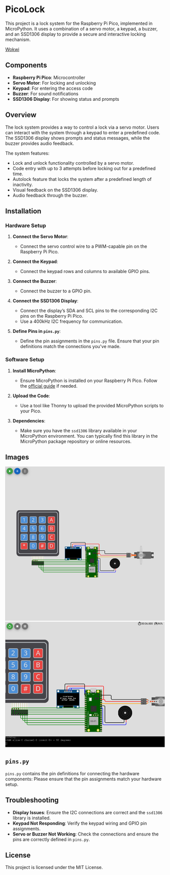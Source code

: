 # PicoLock

This project is a lock system for the Raspberry Pi Pico, implemented in MicroPython. It uses a combination of a servo motor, a keypad, a buzzer, and an SSD1306 display to provide a secure and interactive locking mechanism.

[Wokwi](https://wokwi.com/projects/405505323975956481)

## Components

- **Raspberry Pi Pico**: Microcontroller
- **Servo Motor**: For locking and unlocking
- **Keypad**: For entering the access code
- **Buzzer**: For sound notifications
- **SSD1306 Display**: For showing status and prompts

## Overview

The lock system provides a way to control a lock via a servo motor. Users can interact with the system through a keypad to enter a predefined code. The SSD1306 display shows prompts and status messages, while the buzzer provides audio feedback. 

The system features:
- Lock and unlock functionality controlled by a servo motor.
- Code entry with up to 3 attempts before locking out for a predefined time.
- Autolock feature that locks the system after a predefined length of inactivity.
- Visual feedback on the SSD1306 display.
- Audio feedback through the buzzer.

## Installation

### Hardware Setup

1. **Connect the Servo Motor**:
   - Connect the servo control wire to a PWM-capable pin on the Raspberry Pi Pico.

2. **Connect the Keypad**:
   - Connect the keypad rows and columns to available GPIO pins.

3. **Connect the Buzzer**:
   - Connect the buzzer to a GPIO pin.

4. **Connect the SSD1306 Display**:
   - Connect the display’s SDA and SCL pins to the corresponding I2C pins on the Raspberry Pi Pico.
   - Use a 400kHz I2C frequency for communication.

5. **Define Pins in `pins.py`**:
   - Define the pin assignments in the `pins.py` file. Ensure that your pin definitions match the connections you've made.

### Software Setup

1. **Install MicroPython**: 
   - Ensure MicroPython is installed on your Raspberry Pi Pico. Follow the [official guide](https://www.raspberrypi.com/documentation/microcontrollers/micropython.html) if needed.

2. **Upload the Code**:
   - Use a tool like Thonny to upload the provided MicroPython scripts to your Pico.

3. **Dependencies**:
   - Make sure you have the `ssd1306` library available in your MicroPython environment. You can typically find this library in the MicroPython package repository or online resources.


## Images

![](./1.png)
![](./2.png)

## `pins.py`

`pins.py` contains the pin definitions for connecting the hardware components:
Please ensure that the pin assignments match your hardware setup.

## Troubleshooting

- **Display Issues**: Ensure the I2C connections are correct and the `ssd1306` library is installed.
- **Keypad Not Responding**: Verify the keypad wiring and GPIO pin assignments.
- **Servo or Buzzer Not Working**: Check the connections and ensure the pins are correctly defined in `pins.py`.

## License

This project is licensed under the MIT License.
